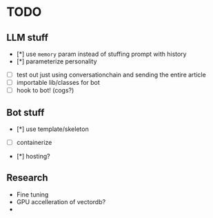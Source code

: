 # TODO

## LLM stuff
   - [*] use `memory` param instead of stuffing prompt with history
   - [*] parameterize personality
   - [ ] test out just using conversationchain and sending the entire article
   - [ ] importable lib/classes for bot
   - [ ] hook to bot!  (cogs?)

## Bot stuff
   - [*] use template/skeleton
   - [ ] containerize
   - [*] hosting?

## Research
   - Fine tuning
   - GPU accelleration of vectordb?
   - 